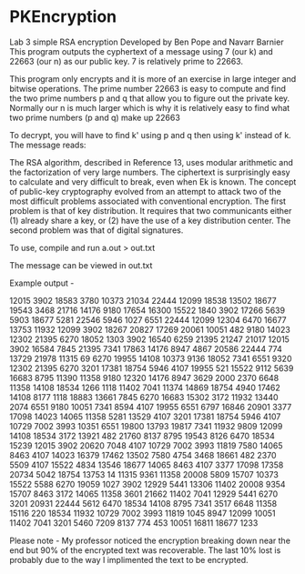 # PKEncryption

Lab 3 simple RSA encryption
Developed by Ben Pope and Navarr Barnier
This program outputs the cyphertext of a message using 7 (our k) and 22663 (our n) as our public key. 7 is relatively prime to 22663.

This program only encrypts and it is more of an exercise in large integer and bitwise operations. The prime number 22663 is easy to compute and find the two prime numbers p and q that allow you to figure out the private key. Normally our n is much larger which is why it is relatively easy to find what two prime numbers (p and q) make up 22663

To decrypt, you will have to find k' using p and q then using k' instead of k.
The message reads:

The RSA algorithm, described in Reference 13, uses modular arithmetic and the  factorization of very large numbers.  The ciphertext is surprisingly easy to calculate and very difficult to break, even when Ek is known.  The concept of public-key cryptography evolved from an attempt to attack two of the most difficult problems associated with conventional encryption. The first problem is that of key distribution.  It requires that two communicants either (1) already share a key, or (2) have the use of a key distribution center.  The second problem was that of digital signatures.

To use, compile and run a.out > out.txt 

The message can be viewed in out.txt


Example output -

12015 3902 18583 3780 10373 21034 22444 12099 18538 13502 
18677 19543 3468 21716 14176 9180 17654 16300 15522 1840 
3902 17266 5639 5903 18677 5281 22546 5946 1027 6551 
22444 12099 12304 6470 16677 13753 11932 12099 3902 18267 
20827 17269 20061 10051 482 9180 14023 12302 21395 6270 
18052 1303 3902 16540 6259 21395 21247 21017 12015 3902 
16584 7845 21395 7341 17863 14176 8947 4867 20586 22444 
774 13729 21978 11315 69 6270 19955 14108 10373 9136 
18052 7341 6551 9320 12302 21395 6270 3201 17381 18754 
5946 4107 19955 521 15522 9112 5639 16683 8795 11390 
11358 9180 12320 14176 8947 3629 2000 2370 6648 11358 
14108 18534 1266 1118 11402 7041 11374 14869 18754 4940 
17462 14108 8177 1118 18883 13661 7845 6270 16683 15302 
3172 11932 13440 2074 6551 9180 10051 7341 8594 4107 
19955 6551 6797 16846 20901 3377 17098 14023 14065 11358 
5281 13529 4107 3201 17381 18754 5946 4107 10729 7002 
3993 10351 6551 19800 13793 19817 7341 11932 9809 12099 
14108 18534 3172 13921 482 21760 8137 8795 19543 8126 
6470 18534 15239 12015 3902 20620 7048 4107 10729 7002 
3993 11819 7580 14065 8463 4107 14023 16379 17462 13502 
7580 4754 3468 18661 482 2370 5509 4107 15522 4834 
13546 18677 14065 8463 4107 3377 17098 17358 20734 5042 
18754 13753 14 11315 9361 11358 20008 5809 15707 10373 
15522 5588 6270 19059 1027 3902 12929 5441 13306 11402 
20008 9354 15707 8463 3172 14065 11358 3601 21662 11402 
7041 12929 5441 6270 3201 20931 22444 5612 6470 18534 
14108 8795 7341 3517 6648 11358 15116 220 18534 11932 
10729 7002 3993 11819 1045 8947 12099 10051 11402 7041 
3201 5460 7209 8137 774 453 10051 16811 18677 1233

Please note - My professor noticed the encryption breaking down near the end but 90% of the encrypted text was recoverable. The last 10% lost is probably due to the way I implimented the text to be encrypted.
